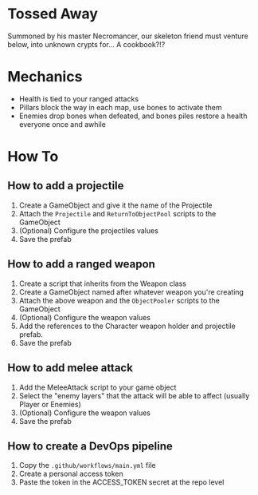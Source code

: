 # Tossed Away
Summoned by his master Necromancer, our skeleton friend must venture below, into unknown crypts for... A cookbook?!?

# Mechanics
- Health is tied to your ranged attacks
- Pillars block the way in each map, use bones to activate them
- Enemies drop bones when defeated, and bones piles restore a health everyone once and awhile

# How To
## How to add a projectile
1. Create a GameObject and give it the name of the Projectile
1. Attach the `Projectile` and `ReturnToObjectPool` scripts to the GameObject
1. (Optional) Configure the projectiles values
1. Save the prefab

## How to add a ranged weapon
1. Create a script that inherits from the Weapon class
1. Create a GameObject named after whatever weapon you're creating
1. Attach the above weapon and the `ObjectPooler` scripts to the GameObject
1. (Optional) Configure the weapon values
1. Add the references to the Character weapon holder and projectile prefab.
1. Save the prefab

## How to add melee attack
1. Add the MeleeAttack script to your game object
1. Select the "enemy layers" that the attack will be able to affect (usually Player or Enemies)
1. (Optional) Configure the weapon values
1. Save the prefab

## How to create a DevOps pipeline
1. Copy the `.github/workflows/main.yml` file 
2. Create a personal access token
3. Paste the token in the ACCESS_TOKEN secret at the repo level
